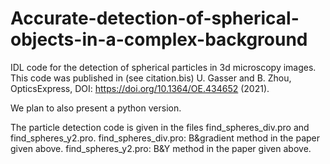 # Accurate-detection-of-spherical-objects-in-a-complex-background

IDL code for the detection of spherical particles in 3d microscopy images.
This code was published in (see citation.bis) U. Gasser and B. Zhou, OpticsExpress, DOI: https://doi.org/10.1364/OE.434652 (2021).

We plan to also present a python version.

The particle detection code is given in the files find_spheres_div.pro and find_spheres_y2.pro.
find_spheres_div.pro: B&gradient method in the paper given above.
find_spheres_y2.pro: B&Y method in the paper given above.
